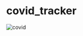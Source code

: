 # covid_tracker 

![covid](https://user-images.githubusercontent.com/28539005/80585456-17791d80-8a33-11ea-8719-7052060b43dd.PNG)

